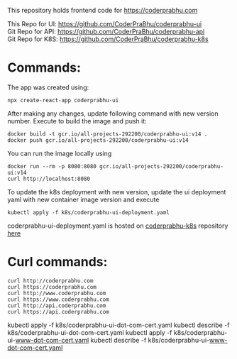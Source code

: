 This repository holds frontend code for https://coderprabhu.com

This Repo for UI: https://github.com/CoderPraBhu/coderprabhu-ui  
Git Repo for API: https://github.com/CoderPraBhu/coderprabhu-api  
Git Repo for K8S: https://github.com/CoderPraBhu/coderprabhu-k8s  

# Commands:  
The app was created using: 
```
npx create-react-app coderprabhu-ui
````
After making any changes, update following command with new version number.
Execute to build the image and push it:  
````
docker build -t gcr.io/all-projects-292200/coderprabhu-ui:v14 .  
docker push gcr.io/all-projects-292200/coderprabhu-ui:v14 
````
You can run the image locally using
````
docker run --rm -p 8080:8080 gcr.io/all-projects-292200/coderprabhu-ui:v14 
curl http://localhost:8080
````
To update the k8s deployment with new version, update the ui deployment yaml with new 
container image version and execute
````
kubectl apply -f k8s/coderprabhu-ui-deployment.yaml  
````
coderprabhu-ui-deployment.yaml is hosted on [coderprabhu-k8s](https://github.com/CoderPraBhu/coderprabhu-k8s) repository [here](https://github.com/CoderPraBhu/coderprabhu-k8s/blob/master/coderprabhu-ui-deployment.yaml)  
# Curl commands:   
````
curl http://coderprabhu.com
curl https://coderprabhu.com
curl http://www.coderprabhu.com
curl https://www.coderprabhu.com
curl http://api.coderprabhu.com
curl https://api.coderprabhu.com
````   

kubectl apply -f k8s/coderprabhu-ui-dot-com-cert.yaml
kubectl describe -f k8s/coderprabhu-ui-dot-com-cert.yaml
kubectl apply -f k8s/coderprabhu-ui-www-dot-com-cert.yaml
kubectl describe -f k8s/coderprabhu-ui-www-dot-com-cert.yaml